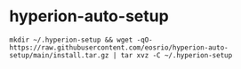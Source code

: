 # hyperion-auto-setup

```shell
mkdir ~/.hyperion-setup && wget -qO- https://raw.githubusercontent.com/eosrio/hyperion-auto-setup/main/install.tar.gz | tar xvz -C ~/.hyperion-setup
```